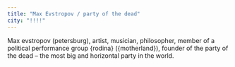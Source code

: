 ```yaml
---
title: "Max Evstropov / party of the dead"
city: "!!!!"
---
```


Max evstropov (petersburg), artist, musician, philosopher, member of a political performance group {rodina} ({motherland}), founder of the party of the dead – the most big and horizontal party in the world.
